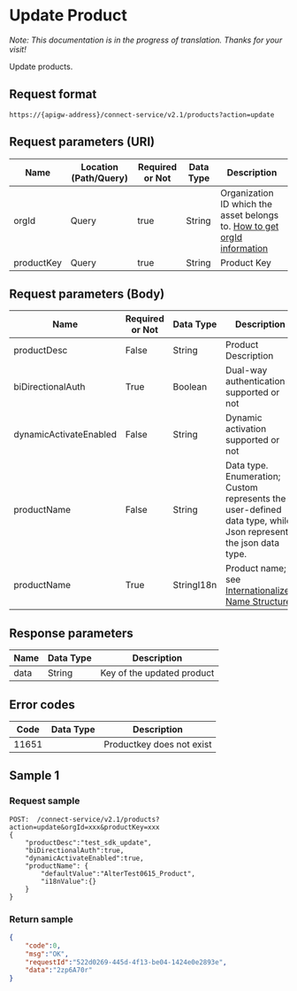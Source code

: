# Update Product

*Note:  This documentation is in the progress of translation. Thanks for your visit!*

Update products.

## Request format

```
https://{apigw-address}/connect-service/v2.1/products?action=update
```

## Request parameters (URI)

| Name | Location (Path/Query) | Required or Not | Data Type | Description |
|---------------|------------------|----------|-----------|--------------|
| orgId         | Query            | true     | String    | Organization ID which the asset belongs to. [How to get orgId information](/docs/api/en/latest/api_faqs#how-to-get-orgid-information-orgid)                |
| productKey         | Query            | true     | String    | Product Key |


## Request parameters (Body)

| Name            | Required or Not | Data Type | Description |
|-------------------|----------|-----------|--------------|
| productDesc       | False     | String       | Product Description                                                         |
| biDirectionalAuth | True      | Boolean      | Dual-way authentication supported or not                                                  |
| dynamicActivateEnabled           | False      | String      | Dynamic activation supported or not|
| productName        | False      | String      | Data type. Enumeration; Custom represents the user-defined data type, while Json represents the json data type. |
| productName       | True      | StringI18n | Product name; see [Internationalized Name Structure](/docs/api/en/latest/api_faqs.html#id3)                                                           |



## Response parameters

| Name | Data Type | Description |
|-------------|---------------|------------|
| data | String                           | Key of the updated product               |


## Error codes

| Code| Data Type | Description |
|-------------|--------------|-------------|
| 11651 |                       | Productkey does not exist              |

## Sample 1

### Request sample

```
POST:  /connect-service/v2.1/products?action=update&orgId=xxx&productKey=xxx
{
	"productDesc":"test_sdk_update",
	"biDirectionalAuth":true,
	"dynamicActivateEnabled":true,
	"productName": {
		"defaultValue":"AlterTest0615_Product",
		"i18nValue":{}
	}
}
```

### Return sample

```json
{
	"code":0,
	"msg":"OK",
	"requestId":"522d0269-445d-4f13-be04-1424e0e2893e",
	"data":"2zp6A70r"
}
```

